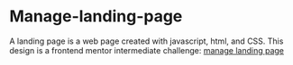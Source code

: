 # Manage-landing-page
A landing page is a web page created with javascript, html, and CSS. 
This design is a frontend mentor intermediate challenge: [manage landing page](https://www.frontendmentor.io/challenges/manage-landing-page-SLXqC6P5)
